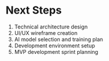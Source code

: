# Next Steps

1. Technical architecture design
2. UI/UX wireframe creation
3. AI model selection and training plan
4. Development environment setup
5. MVP development sprint planning
